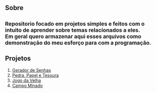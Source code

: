 ## Sobre
<sub>Repositorio focado em projetos simples e feitos com o intuito de aprender sobre temas relacionados a eles.  
Em geral quero armazenar aqui esses arquivos como demonstração do meu esforço para com a programação.</sub>
---
## Projetos
1. [Gerador de Senhas](https://github.com/Eurico149/Projetos_Python/blob/master/password_generator.py)
2. [Pedra, Papel e Tesoura](https://github.com/Eurico149/Projetos_Python/blob/master/pedra_papel_tesoura.py)
3. [Jogo da Velha](https://github.com/Eurico149/Projetos_Python/blob/master/jogo_velha.py)
4. [Campo Minado]()
